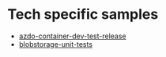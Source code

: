 # Tech specific samples

- [azdo-container-dev-test-release](azdo-container-dev-test-release/README.md)
- [blobstorage-unit-tests](blobstorage-unit-tests/README.md)
